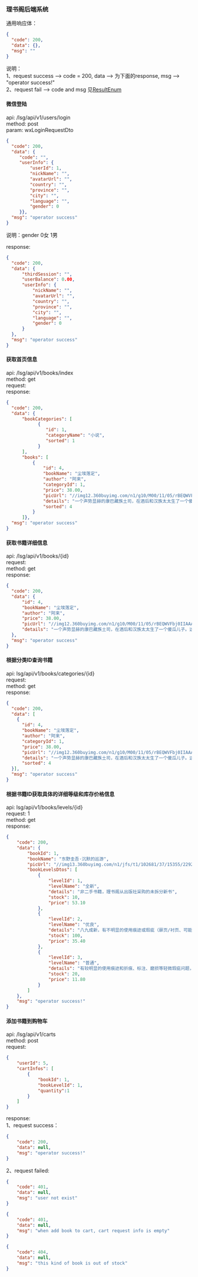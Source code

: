 ### 理书阁后端系统  

  
通用响应体：  
```json
{
  "code": 200,
  "data": {},
  "msg": ""
}
```  
说明：  
1、request success --> code = 200, data --> 为下面的response, msg --> "operator success!"  
2、request fail --> code and msg 见[ResultEnum](https://github.com/duanxin888/LSG_SYS/blob/master/lsg-core/src/main/java/com/duanxin/lsg/core/exception/ResultEnum.java)
  
#### 微信登陆  
api: /lsg/api/v1/users/login  
method: post  
param: wxLoginRequestDto  
```json
{
  "code": 200,
  "data": {
     "code": "",
     "userInfo": {
         "userId": 1,
         "nickName": "",
         "avatarUrl": "",
         "country": "",
         "province": "",
         "city": "",
         "language": "",
         "gender": 0
     }},
  "msg": "operator success"
}
```  
说明：gender 0女 1男  
  
response:  
```json
{
  "code": 200,
  "data": {
      "thirdSession": "",
      "userBalance": 0.00,
      "userInfo": {
          "nickName": "",
          "avatarUrl": "",
          "country": "",
          "province": "",
          "city": "",
          "language": "",
          "gender": 0
      }
  },
  "msg": "operator success"
}
```  

  
#### 获取首页信息  
api: /lsg/api/v1/books/index  
method: get  
request:  
response:  
```json
{
  "code": 200,
  "data": {
      "bookCategories": [
            {
               "id": 1,
               "categoryName": "小说",
               "sorted": 1
            }
      ],
      "books": [
          {
              "id": 4,
              "bookName": "尘埃落定",
              "author": "阿来",
              "categoryId": 1,
              "price": 38.00,
              "picUrl": "//img12.360buyimg.com/n1/g10/M00/11/05/rBEQWVFbj0IIAAAAAAJBBvGVL3AAADWyAALYMYAAkEe119.jpg",
              "details": "一个声势显赫的康巴藏族土司，在酒后和汉族太太生了一个傻瓜儿子。这个人人都认定的傻子与现实生活格格不入，却有着超时代的预感和举止，成为土司制度兴衰的见证人。小说故事精彩曲折动人，以饱含激情的笔墨，超然物外的审视目光，展现了浓郁的民族风情和土司制度的浪漫神秘。",
              "sorted": 4
          }
      ]},
  "msg": "operator success"
}
```    
  
#### 获取书籍详细信息  
api: /lsg/api/v1/books/{id}  
request:   
method: get  
response:  
```json
{
  "code": 200,
  "data": {
      "id": 4,
      "bookName": "尘埃落定",
      "author": "阿来",
      "price": 38.00,
      "picUrl": "//img12.360buyimg.com/n1/g10/M00/11/05/rBEQWVFbj0IIAAAAAAJBBvGVL3AAADWyAALYMYAAkEe119.jpg",
      "details": "一个声势显赫的康巴藏族土司，在酒后和汉族太太生了一个傻瓜儿子。这个人人都认定的傻子与现实生活格格不入，却有着超时代的预感和举止，成为土司制度兴衰的见证人。小说故事精彩曲折动人，以饱含激情的笔墨，超然物外的审视目光，展现了浓郁的民族风情和土司制度的浪漫神秘。"
  },
  "msg": "operator success"
}
```   
  
#### 根据分类ID查询书籍  
api: lsg/api/v1/books/categories/{id}  
request:  
method: get  
response:  
```json
{
  "code": 200,
  "data": [
    {
      "id": 4,
      "bookName": "尘埃落定",
      "author": "阿来",
      "categoryId": 1,
      "price": 38.00,
      "picUrl": "//img12.360buyimg.com/n1/g10/M00/11/05/rBEQWVFbj0IIAAAAAAJBBvGVL3AAADWyAALYMYAAkEe119.jpg",
      "details": "一个声势显赫的康巴藏族土司，在酒后和汉族太太生了一个傻瓜儿子。这个人人都认定的傻子与现实生活格格不入，却有着超时代的预感和举止，成为土司制度兴衰的见证人。小说故事精彩曲折动人，以饱含激情的笔墨，超然物外的审视目光，展现了浓郁的民族风情和土司制度的浪漫神秘。",
      "sorted": 4
  }],
  "msg": "operator success"
}
```    
  
#### 根据书籍ID获取具体的详细等级和库存价格信息  
api: lsg/api/v1/books/levels/{id}  
request: 1  
method: get  
response:  
```json
{
    "code": 200,
    "data": {
        "bookId": 1,
        "bookName": "东野圭吾·沉默的巡游",
        "picUrl": "//img13.360buyimg.com/n1/jfs/t1/102681/37/15355/229270/5e708291E88e39fdd/c00b26e445e830dc.jpg",
        "bookLevelsDtos": [
            {
                "levelId": 1,
                "levelName": "全新",
                "details": "非二手书籍，理书阁从出版社采购的未拆分新书",
                "stock": 10,
                "price": 53.10
            },
            {
                "levelId": 2,
                "levelName": "优良",
                "details": "八九成新，有不明显的使用痕迹或瑕疵（扉页/衬页、可能存在少量文字或盖章）",
                "stock": 100,
                "price": 35.40
            },
            {
                "levelId": 3,
                "levelName": "普通",
                "details": "有较明显的使用痕迹和折痕、标注、磨损等轻微瑕疵问题，但不影响正常阅读",
                "stock": 20,
                "price": 11.80
            }
        ]
    },
    "msg": "operator success!"
}
```  
  
#### 添加书籍到购物车  
api: /lsg/api/v1/carts  
method: post  
request:  
```json
{
    "userId": 5,
    "cartInfos": [
        {
            "bookId": 1,
            "bookLevelId": 1,
            "quantity":1
        }
    ]
}
```      
response:   
1、request success： 
```json
{
    "code": 200,
    "data": null,
    "msg": "operator success!"
}
```   
2、request failed: 
```json
{
    "code": 401,
    "data": null,
    "msg": "user not exist"
}
```    
```json
{
    "code": 401,
    "data": null,
    "msg": "when add book to cart, cart request info is empty"
}
```  
```json
{
    "code": 404,
    "data": null,
    "msg": "this kind of book is out of stock"
}
```